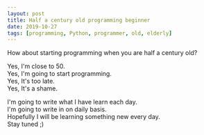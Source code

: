 ```yaml
---
layout: post
title: Half a century old programming beginner
date: 2019-10-27
tags: [programming, Python, programmer, old, elderly]
---
```


How about starting programming when you are half a century old?

Yes, I'm close to 50.  
Yes, I'm going to start programming.  
Yes, It's too late.  
Yes, It's a shame.  

I'm going to write what I have learn each day.  
I'm going to write in on daily basis.  
Hopefully I will be learning something new every day.  
Stay tuned ;)  
